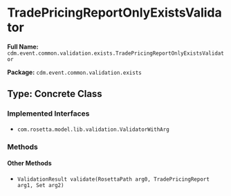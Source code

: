 # TradePricingReportOnlyExistsValidator

**Full Name:** `cdm.event.common.validation.exists.TradePricingReportOnlyExistsValidator`

**Package:** `cdm.event.common.validation.exists`

## Type: Concrete Class

### Implemented Interfaces

- `com.rosetta.model.lib.validation.ValidatorWithArg`

### Methods

#### Other Methods

- `ValidationResult validate(RosettaPath arg0, TradePricingReport arg1, Set arg2)`

